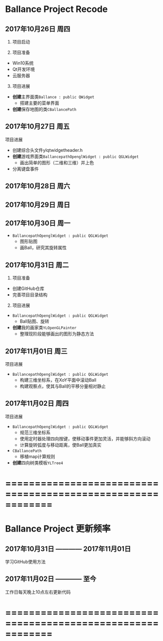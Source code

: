 
# Ballance Project Recode


## 2017年10月26日 周四

1. 项目启动

2. 项目准备
* Win10系统
* Qt开发环境
* 云服务器

3. 项目进展
* **创建**主界面类`Ballance : public QWidget`
	+ 搭建主要的菜单界面
* **创建**保存地图的类`CBallancePath`


## 2017年10月27日 周五

项目进展
* 创建综合头文件ylqtwidgetheader.h
* **创建**游戏界面类`BallancepathOpenglWidget : public QGLWidget`
	+ 画出简单的图形（二维和三维）并上色
* 分离键盘事件


## 2017年10月28日 周六


## 2017年10月29日 周日


## 2017年10月30日 周一
* `BallancepathOpenglWidget : public QGLWidget`
	+ 图形贴图
	+ 画Ball，研究其旋转属性


## 2017年10月31日 周二

1. 项目准备
* 创建GitHub仓库
* 完善项目目录结构

2. 项目进展
* `BallancepathOpenglWidget : public QGLWidget`
	+ Ball贴图、旋转
* **创建**我的画家类`YLOpenGLPainter`
	+ 整理现阶段能够画出的图形为静态方法


## 2017年11月01日 周三

项目进展
* `BallancepathOpenglWidget : public QGLWidget`
	+ 构建三维坐标系，在XoY平面中滚动Ball
	+ 构建观察点，使其与Ball的平移分量相对静止


## 2017年11月02日 周四

项目进展
* `BallancepathOpenglWidget : public QGLWidget`
	+ 规范三维坐标系
	+ 使用定时器处理四向按键，使移动事件更加灵活，并能够斜方向滚动
	+ 计算旋转弧度与移动距离，使Ball更加真实
* `CBallancePath`
	+ 移植map计算规则
* **创建**四向树类模板`YLTree4`





# ============================================================


# Ballance Project 更新频率


## 2017年10月31日 ———— 2017年11月01日
学习GitHub使用方法


## 2017年11月02日 ———— 至今
工作日每天晚上10点左右更新代码





# ============================================================
